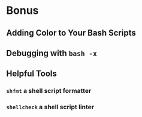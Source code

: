 # Bonus

## Adding Color to Your Bash Scripts

## Debugging with `bash -x`

## Helpful Tools

### `shfmt` a shell script formatter

### `shellcheck` a shell script linter
